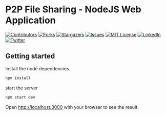 <!-- To Bring back the link to top--> 
<a name="readme-top"></a>

# P2P File Sharing - NodeJS Web Application

[![Contributors][contributors-shield]][contributors-url]
[![Forks][forks-shield]][forks-url]
[![Stargazers][stars-shield]][stars-url]
[![Issues][issues-shield]][issues-url]
[![MIT License][license-shield]][license-url]
[![LinkedIn][linkedin-shield]][linkedin-url]
[![Twitter][twitter-shield]][twitter-url]

<!-- MARKDOWN LINKS & IMAGES -->
<!-- https://www.markdownguide.org/basic-syntax/#reference-style-links -->
[contributors-shield]: https://img.shields.io/github/contributors/Ruban2205/p2p-file-sharing-nodejs.svg?style=for-the-badge
[contributors-url]: https://github.com/Ruban2205/p2p-file-sharing-nodejs/graphs/contributors
[forks-shield]: https://img.shields.io/github/forks/Ruban2205/p2p-file-sharing-nodejs.svg?style=for-the-badge
[forks-url]: https://github.com/Ruban2205/p2p-file-sharing-nodejs/network/members
[stars-shield]: https://img.shields.io/github/stars/Ruban2205/p2p-file-sharing-nodejs.svg?style=for-the-badge
[stars-url]: https://github.com/Ruban2205/p2p-file-sharing-nodejs/stargazers
[issues-shield]: https://img.shields.io/github/issues/Ruban2205/p2p-file-sharing-nodejs.svg?style=for-the-badge
[issues-url]: https://github.com/Ruban2205/p2p-file-sharing-nodejs/issues
[license-shield]: https://img.shields.io/github/license/Ruban2205/p2p-file-sharing-nodejs.svg?style=for-the-badge
[license-url]: https://github.com/Ruban2205/p2p-file-sharing-nodejs/blob/main/LICENSE
[linkedin-shield]: https://img.shields.io/badge/-LinkedIn-black.svg?style=for-the-badge&logo=linkedin&colorB=555
[linkedin-url]: https://linkedin.com/in/ruban-gino-singh
[twitter-shield]: https://img.shields.io/badge/X.com%20(Twitter)%20-black.svg?style=for-the-badge&logo=X&colorB=555
[twitter-url]: https://x.com/Rubangino

## Getting started

Install the node dependencies.

```bash
npm install
```

start the server

```bash
npm start dev
```

Open [http://localhost:3000](http://localhost:3000) with your browser to see the result.
